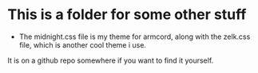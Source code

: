 # This is a folder for some other stuff

- The midnight.css file is my theme for armcord, along with the zelk.css file, which is another cool theme i use.
 
It is on a github repo somewhere if you want to find it yourself. 
